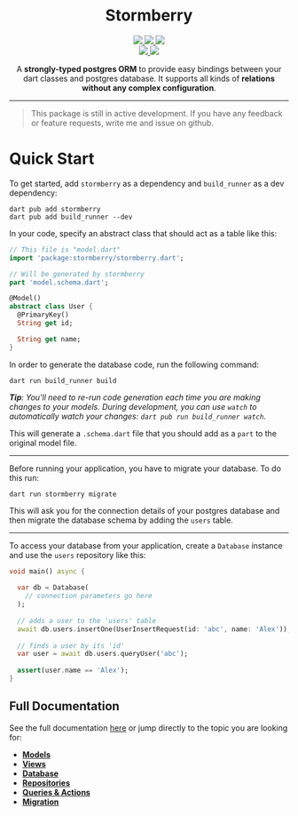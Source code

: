 <h1 align="center">Stormberry</h1>

<p align="center">
  <a href="https://pub.dev/packages/stormberry">
    <img src="https://img.shields.io/pub/v/stormberry?label=pub.dev&labelColor=333940&logo=dart&color=00589B">
  </a>
  <a href="https://github.com/schultek/stormberry/actions/workflows/test.yaml">
    <img src="https://img.shields.io/github/actions/workflow/status/schultek/stormberry/test.yaml?branch=main&label=tests&labelColor=333940&logo=github">
  </a>
  <a href="https://app.codecov.io/gh/schultek/stormberry">
    <img src="https://img.shields.io/codecov/c/github/schultek/stormberry?logo=codecov&logoColor=fff&labelColor=333940">
  </a>
  <br/>
  <a href="https://twitter.com/schultek_dev">
    <img src="https://img.shields.io/badge/follow-%40schultek__dev-1DA1F2?style=flat&label=follow&color=1DA1F2&labelColor=333940&logo=twitter&logoColor=fff">
  </a>
  <a href="https://github.com/schultek/stormberry">
    <img src="https://img.shields.io/github/stars/schultek/stormberry?style=flat&label=stars&labelColor=333940&color=8957e5&logo=github">
  </a>
</p>

<p align="center">
A <b>strongly-typed postgres ORM</b> to provide easy bindings between your dart classes and postgres database. 
It supports all kinds of <b>relations without any complex configuration</b>.
</p>

---

> This package is still in active development. If you have any feedback or feature requests,
> write me and issue on github.

# Quick Start

To get started, add `stormberry` as a dependency and `build_runner` as a dev dependency:

```shell
dart pub add stormberry
dart pub add build_runner --dev
```

In your code, specify an abstract class that should act as a table like this:

```dart
// This file is "model.dart"
import 'package:stormberry/stormberry.dart';

// Will be generated by stormberry
part 'model.schema.dart';

@Model()
abstract class User {
  @PrimaryKey()
  String get id;

  String get name;
}
```

In order to generate the database code, run the following command:

```shell script
dart run build_runner build
```

***Tip**: You'll need to re-run code generation each time you are making changes to your models.
During development, you can use `watch` to automatically watch your changes: `dart pub run build_runner watch`.*

This will generate a `.schema.dart` file that you should add as a `part` to the original model file.

---

Before running your application, you have to migrate your database. To do this run:

```shell
dart run stormberry migrate
```

This will ask you for the connection details of your postgres database and then migrate
the database schema by adding the `users` table.

---

To access your database from your application, create a `Database` instance and use the `users`
repository like this:

```dart
void main() async {
  
  var db = Database(
    // connection parameters go here
  );
  
  // adds a user to the 'users' table
  await db.users.insertOne(UserInsertRequest(id: 'abc', name: 'Alex'));
  
  // finds a user by its 'id'
  var user = await db.users.queryUser('abc');
  
  assert(user.name == 'Alex');
}
```

## Full Documentation

See the full documentation [here](https://pub.dev/documentation/stormberry/latest/topics/Introduction-topic.html)
or jump directly to the topic you are looking for:

- [**Models**](https://pub.dev/documentation/stormberry/latest/topics/Models-topic.html)
- [**Views**](https://pub.dev/documentation/stormberry/latest/topics/Views-topic.html)
- [**Database**](https://pub.dev/documentation/stormberry/latest/topics/Database-topic.html)
- [**Repositories**](https://pub.dev/documentation/stormberry/latest/topics/Repositories-topic.html)
- [**Queries & Actions**](https://pub.dev/documentation/stormberry/latest/topics/Queries-Actions-topic.html)
- [**Migration**](https://pub.dev/documentation/stormberry/latest/topics/Migration-topic.html)


